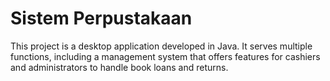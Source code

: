 # Sistem Perpustakaan #
This project is a desktop application developed in Java. It serves multiple functions, including a management system that offers features for cashiers and administrators to handle book loans and returns.
